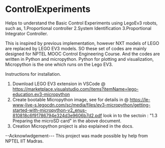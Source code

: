 # ControlExperiments

Helps to understand the Basic Control Experiments using LegoEv3 robots, such as,
1.Proportional controller
2.System Identification
3.Proportional Integrator Controller.

This is inspired by previous implementation, however NXT models of LEGO are replaced by LEGO EV3 models. SO these set of codes 
are mainly designed for NPTEL MOOC Control Engineering Course. And the codes are written in Python and micropython. Python for plotting 
and visualization, Micropython is the one which runs on the Lego EV3. 

Instructions for installation.

1. Download LEGO EV3 extension in VSCode @ https://marketplace.visualstudio.com/items?itemName=lego-education.ev3-micropython
2. Create bootable Micropython image, see for details in @ https://le-www-live-s.legocdn.com/sc/media/files/ev3-micropython/getting-started-with-micropython-v2_enus-810818c6f91786794e324d3e9606b7d2.pdf
   look in to the sectoin : "1.3 Preparing the microSD card" in the above document.
3. Creation Micropython project is also explained in the docs.


--Acknowlwdgement---
This project was made possible by help from NPTEL IIT Madras.
